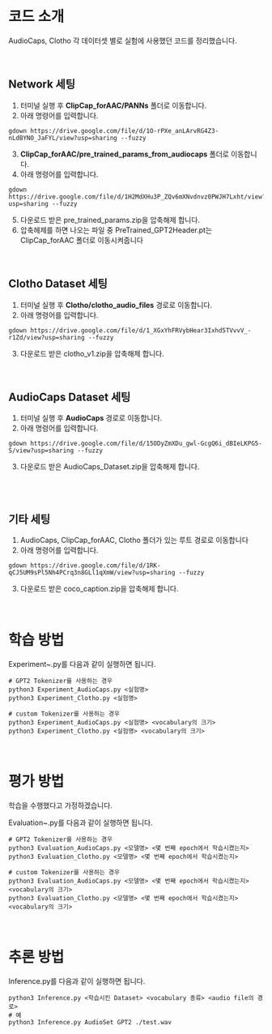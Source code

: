 # 코드 소개

AudioCaps, Clotho 각 데이터셋 별로 실험에 사용했던 코드를 정리했습니다. 

<br>

## Network 세팅 

1. 터미널 실행 후 **ClipCap_forAAC/PANNs** 폴더로 이동합니다.
2. 아래 명령어를 입력합니다.
   
```
gdown https://drive.google.com/file/d/1O-rPXe_anLArvRG4Z3-nLdBYNO_JaFYL/view?usp=sharing --fuzzy

```

3. **ClipCap_forAAC/pre_trained_params_from_audiocaps** 폴더로 이동합니다.
4. 아래 명령어를 입력합니다.
```
gdown https://drive.google.com/file/d/1H2MdXHu3P_ZQv6mXNvdnvz0PWJH7Lxht/view?usp=sharing --fuzzy

```
5. 다운로드 받은 pre_trained_params.zip을 압축해제 합니다.
6. 압축헤제를 하면 나오는 파일 중 PreTrained_GPT2Header.pt는 ClipCap_forAAC 폴더로 이동시켜줍니다

<br>

## Clotho Dataset 세팅

1. 터미널 실행 후 **Clotho/clotho_audio_files** 경로로 이동합니다.
2. 아래 명령어를 입력합니다.
```
gdown https://drive.google.com/file/d/1_XGxYhFRVybHear3Ixhd5TVvvV_-r1Zd/view?usp=sharing --fuzzy
```
3. 다운로드 받은 clotho_v1.zip을 압축해제 합니다.

<br>

## AudioCaps Dataset 세팅

1. 터미널 실행 후 **AudioCaps** 경로로 이동합니다.
2. 아래 명령어를 입력합니다.

```
gdown https://drive.google.com/file/d/15ODyZmXDu_gwl-GcgQ6i_dBIeLKPG5-S/view?usp=sharing --fuzzy
```
3. 다운로드 받은 AudioCaps_Dataset.zip을 압축해제 합니다.

<br>
<br>

## 기타 세팅

1. AudioCaps, ClipCap_forAAC, Clotho 폴더가 있는 루트 경로로 이동합니다
2. 아래 명령어를 입력합니다.
```
gdown https://drive.google.com/file/d/1RK-qCJ5UM9sPl5Nh4PCrq3n8GLl1qXmW/view?usp=sharing --fuzzy
```
3. 다운로드 받은 coco_caption.zip을 압축해제 합니다.

<br>

# 학습 방법 

Experiment~.py를 다음과 같이 실행하면 됩니다. 
```
# GPT2 Tokenizer를 사용하는 경우
python3 Experiment_AudioCaps.py <실험명>
python3 Experiment_Clotho.py <실험명>

# custom Tokenizer를 사용하는 경우
python3 Experiment_AudioCaps.py <실험명> <vocabulary의 크기>
python3 Experiment_Clotho.py <실험명> <vocabulary의 크기>
```

<br>

# 평가 방법

학습을 수행했다고 가정하겠습니다. 

Evaluation~.py를 다음과 같이 실행하면 됩니다. 
```
# GPT2 Tokenizer를 사용하는 경우
python3 Evaluation_AudioCaps.py <모델명> <몇 번째 epoch에서 학습시켰는지>
python3 Evaluation_Clotho.py <모델명> <몇 번째 epoch에서 학습시켰는지>

# custom Tokenizer를 사용하는 경우
python3 Evaluation_AudioCaps.py <모델명> <몇 번째 epoch에서 학습시켰는지> <vocabulary의 크기>
python3 Evaluation_Clotho.py <모델명> <몇 번째 epoch에서 학습시켰는지> <vocabulary의 크기>
```

<br>

# 추론 방법

Inference.py를 다음과 같이 실행하면 됩니다. 
```
python3 Inference.py <학습시킨 Dataset> <vocabulary 종류> <audio file의 경로>
# 예
python3 Inference.py AudioSet GPT2 ./test.wav

```
